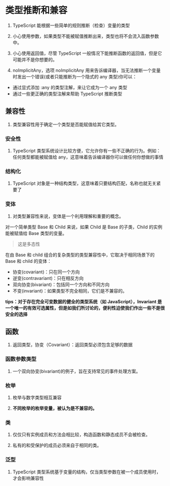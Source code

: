# 类型推断和兼容

1. TypeScript 能根据一些简单的规则推断（检查）变量的类型

2. 小心使用参数，如果类型不能被赋值推断出来，类型也将不会流入函数参数中。

3. 小心使用返回值，尽管 TypeScript 一般情况下能推断函数的返回值，但是它可能并不是你想要的。

4. noImplicitAny，选项 noImplicitAny 用来告诉编译器，当无法推断一个变量时发出一个错误(或者只能推断为一个隐式的 any 类型)你可以：

- 通过显式添加 :any 的类型注解，来让它成为一个 any 类型
- 通过一些更正确的类型注解来帮助 TypeScript 推断类型

## 兼容性

1. 类型兼容性用于确定一个类型是否能赋值给其它类型。

### 安全性

1. TypeScript 类型系统设计比较方便，它允许你有一些不正确的行为。例如：任何类型都能被赋值给 any，这意味着告诉编译器你可以做任何你想做的事情

### 结构化

1. TypeScript 对象是一种结构类型，这意味着只要结构匹配，名称也就无关紧要了

### 变体

1. 对类型兼容性来说，变体是一个利用理解和重要的概念。

对一个简单类型 Base 和 Child 来说，如果 Child 是 Base 的子类，Child 的实例能被赋值给 Base 类型的变量。

> 这是多态性

在由 Base 和 child 组合的复杂类型的类型兼容性中，它取决于相同场景下的 Base 和 child 的变体：

- 协变(covariant)：只在同一个方向
- 逆变(contravariant)：只在相反方向
- 双向协变(bivariant)：包括同一个方向和不同方向
- 不变(invariant)：如果类型不完全相同，它们是不兼容的。

**tips：对于存在完全可变数据的健全的类型系统（如 JavaScript），Invariant 是一个唯一的有效可选属性，但是如我们所讨论的，便利性迫使我们作出一些不是很安全的选择**

## 函数

1. 返回类型，协变（Covariant）：返回类型必须包含足够的数据

### 函数参数类型

1. 一个双向协变(bivariant)的例子，旨在支持常见的事件处理方案。

### 枚举

1. 枚举与数字类型相互兼容

2. **不同枚举的枚举变量，被认为是不兼容的。**

### 类

1. 仅仅只有实例成员和方法会相比较，构造函数和静态成员不会被检查。

2. 私有的和受保护的成员必须来自于相同的类。

### 泛型

1. TypeScript 类型系统基于变量的结构，仅当类型参数在被一个成员使用时，才会影响兼容性
